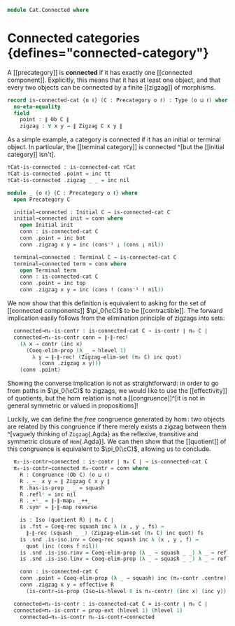 <!--
```agda
open import Cat.Instances.StrictCat.Cohesive
open import Cat.Instances.Shape.Terminal
open import Cat.Instances.FreeGroupoid
open import Cat.Diagram.Terminal
open import Cat.Diagram.Initial
open import Cat.Prelude

open Precategory
open Congruence
open Functor
```
-->

```agda
module Cat.Connected where
```

# Connected categories {defines="connected-category"}

A [[precategory]] is **connected** if it has exactly one [[connected component]].
Explicitly, this means that it has at least one object, and that every two objects
can be connected by a finite [[zigzag]] of morphisms.

```agda
record is-connected-cat {o ℓ} (C : Precategory o ℓ) : Type (o ⊔ ℓ) where
  no-eta-equality
  field
    point : ∥ Ob C ∥
    zigzag : ∀ x y → ∥ Zigzag C x y ∥
```

<!--
```agda
open is-connected-cat

private unquoteDecl eqv = declare-record-iso eqv (quote is-connected-cat)

instance
  H-Level-is-connected-cat
    : ∀ {k o ℓ} {C : Precategory o ℓ}
    → H-Level (is-connected-cat C) (1 + k)
  H-Level-is-connected-cat = basic-instance 1 (Iso→is-hlevel 1 eqv (hlevel 1))
```
-->

As a simple example, a category is connected if it has an initial
or terminal object. In particular, the [[terminal category]] is connected
^[but the [[initial category]] isn't].

```agda
⊤Cat-is-connected : is-connected-cat ⊤Cat
⊤Cat-is-connected .point = inc tt
⊤Cat-is-connected .zigzag _ _ = inc nil

module _ {o ℓ} {C : Precategory o ℓ} where
  open Precategory C

  initial→connected : Initial C → is-connected-cat C
  initial→connected init = conn where
    open Initial init
    conn : is-connected-cat C
    conn .point = inc bot
    conn .zigzag x y = inc (cons⁻¹ ¡ (cons ¡ nil))

  terminal→connected : Terminal C → is-connected-cat C
  terminal→connected term = conn where
    open Terminal term
    conn : is-connected-cat C
    conn .point = inc top
    conn .zigzag x y = inc (cons ! (cons⁻¹ ! nil))
```

We now show that this definition is equivalent to asking for the set of
[[connected components]] $\pi_0(\cC)$ to be [[contractible]].
The forward implication easily follows from the elimination principle of
zigzags into sets:

```agda
  connected→π₀-is-contr : is-connected-cat C → is-contr ∣ π₀ C ∣
  connected→π₀-is-contr conn = ∥-∥-rec!
    (λ x → contr (inc x)
      (Coeq-elim-prop (λ _ → hlevel 1)
        λ y → ∥-∥-rec! (Zigzag-elim-set (π₀ C) inc quot)
          (conn .zigzag x y)))
    (conn .point)
```

Showing the converse implication is not as straightforward: in order to go from
paths in $\pi_0(\cC)$ to zigzags, we would like to use the [[effectivity]] of
quotients, but the $\hom$ relation is not a [[congruence]]^[it is not in general
symmetric or valued in propositions]!

Luckily, we can define the *free* congruence generated by $\hom$: two objects
are related by this congruence if there merely exists a zigzag between them
^[vaguely thinking of `Zigzag`{.Agda} as the reflexive, transitive and symmetric
closure of `Hom`{.Agda}].
We can then show that the [[quotient]] of this congruence is equivalent to
$\pi_0(\cC)$, allowing us to conclude.

```agda
  π₀-is-contr→connected : is-contr ∣ π₀ C ∣ → is-connected-cat C
  π₀-is-contr→connected π₀-contr = conn where
    R : Congruence (Ob C) (o ⊔ ℓ)
    R ._∼_ x y = ∥ Zigzag C x y ∥
    R .has-is-prop _ _ = squash
    R .reflᶜ = inc nil
    R ._∙ᶜ_ = ∥-∥-map₂ _++_
    R .symᶜ = ∥-∥-map reverse

    is : Iso (quotient R) ∣ π₀ C ∣
    is .fst = Coeq-rec squash inc λ (x , y , fs) →
      ∥-∥-rec (squash _ _) (Zigzag-elim-set (π₀ C) inc quot) fs
    is .snd .is-iso.inv = Coeq-rec squash inc λ (x , y , f) →
      quot (inc (cons f nil))
    is .snd .is-iso.rinv = Coeq-elim-prop (λ _ → squash _ _) λ _ → refl
    is .snd .is-iso.linv = Coeq-elim-prop (λ _ → squash _ _) λ _ → refl

    conn : is-connected-cat C
    conn .point = Coeq-elim-prop (λ _ → squash) inc (π₀-contr .centre)
    conn .zigzag x y = effective R
      (is-contr→is-prop (Iso→is-hlevel 0 is π₀-contr) (inc x) (inc y))

  connected≃π₀-is-contr : is-connected-cat C ≃ is-contr ∣ π₀ C ∣
  connected≃π₀-is-contr = prop-ext (hlevel 1) (hlevel 1)
    connected→π₀-is-contr π₀-is-contr→connected
```
